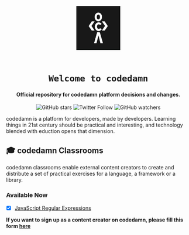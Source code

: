 <div align="center">
    <a href="https://codedamn.com/">
        <img src="./logo.jpeg" alt="codedamn" width="120" />
    </a>
    <br /><br />
    <h1><code>Welcome to codedamn</code></h1>
<h4>Official repository for codedamn platform decisions and changes.</h4>

![GitHub stars](https://img.shields.io/github/stars/codedamn/codedamn?style=social)
![Twitter Follow](https://img.shields.io/twitter/follow/codedamncom?label=Follow%20codedamn&style=social)
![GitHub watchers](https://img.shields.io/github/watchers/codedamn/codedamn?label=Watch&style=social)

</div>

codedamn is a platform for developers, made by developers. Learning things in 21st century should be practical and interesting, and technology blended with eduction opens that dimension.

## 🎓 codedamn Classrooms

codedamn classrooms enable external content creators to create and distribute a set of practical exercises for a language, a framework or a library.

### Available Now

-   [x] [JavaScript Regular Expressions](https://codedamn.com/practice/javascript-regular-expressions)

**If you want to sign up as a content creator on codedamn, please fill this form [here](https://codedamn.com/feedback)**
